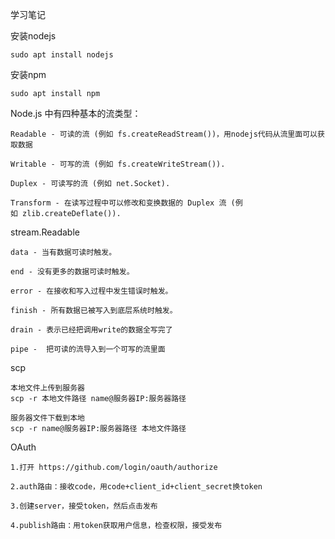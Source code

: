 学习笔记

安装nodejs

	sudo apt install nodejs

安装npm

	sudo apt install npm


Node.js 中有四种基本的流类型：

	Readable - 可读的流 (例如 fs.createReadStream())，用nodejs代码从流里面可以获取数据

	Writable - 可写的流 (例如 fs.createWriteStream()).

	Duplex - 可读写的流 (例如 net.Socket).

	Transform - 在读写过程中可以修改和变换数据的 Duplex 流 (例如 zlib.createDeflate()).


stream.Readable

	data - 当有数据可读时触发。

	end - 没有更多的数据可读时触发。

	error - 在接收和写入过程中发生错误时触发。

	finish - 所有数据已被写入到底层系统时触发。

	drain - 表示已经把调用write的数据全写完了

	pipe -  把可读的流导入到一个可写的流里面

scp
	
	本地文件上传到服务器
	scp -r 本地文件路径 name@服务器IP:服务器路径

	服务器文件下载到本地
	scp -r name@服务器IP:服务器路径 本地文件路径

OAuth

	1.打开 https://github.com/login/oauth/authorize

	2.auth路由：接收code，用code+client_id+client_secret换token

	3.创建server，接受token，然后点击发布

	4.publish路由：用token获取用户信息，检查权限，接受发布